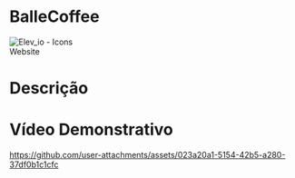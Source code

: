 
# BalleCoffee

![Elev_io - Icons](https://github.com/user-attachments/assets/3b4623be-d9f8-46fb-be97-a4608a917697) <br> Website

# Descrição

# Vídeo  Demonstrativo



https://github.com/user-attachments/assets/023a20a1-5154-42b5-a280-37df0b1c1cfc









